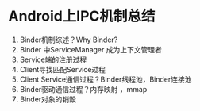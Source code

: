 # Android上IPC机制总结
1. Binder机制综述？Why Binder?
2. Binder 中ServiceManager 成为上下文管理者
3. Service端的注册过程
4. Client寻找匹配Service过程
5. Client Service通信过程？Binder线程池，Binder连接池
6. Binder驱动通信过程？内存映射 ，mmap
7. Binder对象的销毁